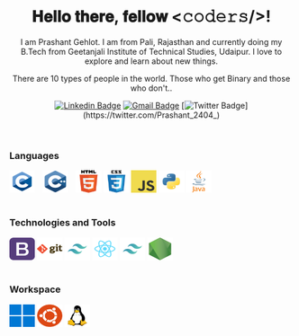 <h1 align="center">𝐇𝐞𝐥𝐥𝐨 𝐭𝐡𝐞𝐫𝐞, 𝐟𝐞𝐥𝐥𝐨𝐰 <𝚌𝚘𝚍𝚎𝚛𝚜/>!</h1>

<p align="center">
I am Prashant Gehlot. I am from Pali, Rajasthan and currently doing my B.Tech from Geetanjali Institute of Technical Studies, Udaipur. I love to explore and learn about new things. 
</p>

<p align="center">
There are 10 types of people in the world. Those who get Binary and those who don't..
</p>

<div align="center">

  [![Linkedin Badge](https://img.shields.io/badge/-prashantgehlot-blue?style=flat-square&logo=Linkedin&logoColor=white&link=https://www.linkedin.com/in/prashantgehlot/)](https://www.linkedin.com/in/prashant-gehlot-021b27245/)
  [![Gmail Badge](https://img.shields.io/badge/-iamprashantgehlot24@gmail.com-c14438?style=flat-square&logo=Gmail&logoColor=white&link=mailto:iamprashantgehlot24@gmail.com)](mailto:iamprashantgehlot24@gmail.com)
  [![Twitter Badge](https://img.shields.io/badge/-@Prashant_2404_-1ca0f1?style=flat-square&labelColor=1ca0f1&logo=twitter&logoColor=white&link=https://twitter.com/Prashant_2404_)](https://twitter.com/Prashant_2404_)

</div>
<br>

### Languages

<div>
<img src="https://raw.githubusercontent.com/github/explore/f3e22f0dca2be955676bc70d6214b95b13354ee8/topics/c/c.png" style="padding-right:10px;" width="45" height="40"/>
<img src="https://raw.githubusercontent.com/github/explore/f3e22f0dca2be955676bc70d6214b95b13354ee8/topics/cpp/cpp.png" style="padding-right:10px;" width="45" height="40">
<img src="https://raw.githubusercontent.com/github/explore/f3e22f0dca2be955676bc70d6214b95b13354ee8/topics/html/html.png" width="45" height="40">
<img src="https://raw.githubusercontent.com/github/explore/f3e22f0dca2be955676bc70d6214b95b13354ee8/topics/css/css.png" width="45" height="40">
<img src="https://raw.githubusercontent.com/github/explore/f3e22f0dca2be955676bc70d6214b95b13354ee8/topics/javascript/javascript.png" width="45" height="40">
<img src="https://raw.githubusercontent.com/github/explore/f3e22f0dca2be955676bc70d6214b95b13354ee8/topics/python/python.png" width="45" height="40">
<img src="https://raw.githubusercontent.com/github/explore/f3e22f0dca2be955676bc70d6214b95b13354ee8/topics/java/java.png" width="45" height="40">
</div>
<br>

### Technologies and Tools

<div>
<img src="https://raw.githubusercontent.com/github/explore/f3e22f0dca2be955676bc70d6214b95b13354ee8/topics/bootstrap/bootstrap.png" width="45" height="40">
<img src="https://raw.githubusercontent.com/github/explore/f3e22f0dca2be955676bc70d6214b95b13354ee8/topics/git/git.png" width="45" height="40">
<img src="https://raw.githubusercontent.com/github/explore/f3e22f0dca2be955676bc70d6214b95b13354ee8/topics/tailwind/tailwind.png" width="45" height="40">
<img src="https://raw.githubusercontent.com/github/explore/80688e429a7d4ef2fca1e82350fe8e3517d3494d/topics/react/react.png" width="45" height="40">
<img src="https://raw.githubusercontent.com/github/explore/f3e22f0dca2be955676bc70d6214b95b13354ee8/topics/tailwind/tailwind.png" width="45" height="40">
<img src="https://raw.githubusercontent.com/github/explore/80688e429a7d4ef2fca1e82350fe8e3517d3494d/topics/nodejs/nodejs.png" width="45" height="40">
</div>
<br>


### Workspace
<div>
  <img src="https://raw.githubusercontent.com/github/explore/379d49236d826364be968345e0a085d044108cff/topics/windows/windows.png" width="45" height="40">
  <img src="https://raw.githubusercontent.com/github/explore/80688e429a7d4ef2fca1e82350fe8e3517d3494d/topics/ubuntu/ubuntu.png" width="45" height="40">
  <img src="https://raw.githubusercontent.com/github/explore/80688e429a7d4ef2fca1e82350fe8e3517d3494d/topics/linux/linux.png" width="45" height="40">
</div>
<br />
